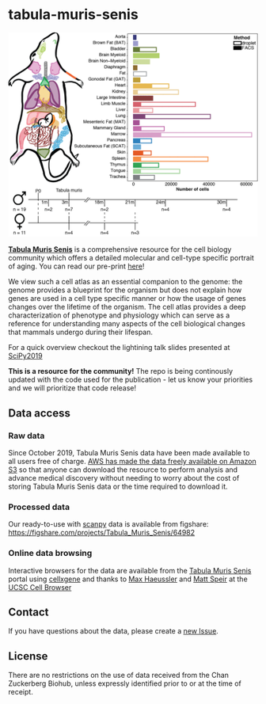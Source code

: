 # tabula-muris-senis

![overview](overview.png)

[**Tabula Muris Senis**](https://tabula-muris-senis.ds.czbiohub.org/) is a comprehensive resource for the cell biology community which offers a detailed molecular and cell-type specific portrait of aging. You can read our pre-print [here](https://www.biorxiv.org/content/10.1101/661728v2)!

We view such a cell atlas as an essential companion to the genome: the genome provides a blueprint for the organism but does not explain how genes are used in a cell type specific manner or how the usage of genes changes over the lifetime of the organism. The cell atlas provides a deep characterization of phenotype and physiology which can serve as a reference for understanding many aspects of the cell biological changes that mammals undergo during their lifespan.

For a quick overview checkout the lightining talk slides presented at [SciPy2019](https://github.com/scipy-conference/scipy_proceedings/blob/2019/presentations/lightning/aopisco/20190710_AOPisco_TabulaMurisSenis.pdf)

**This is a resource for the community!** The repo is being continously updated with the code used for the publication - let us know your priorities and we will prioritize that code release!

## Data access

### Raw data
Since October 2019, Tabula Muris Senis data have been made available to all users free of charge. [AWS has made the data freely available on Amazon S3](https://s3.console.aws.amazon.com/s3/buckets/czb-tabula-muris-senis/) so that anyone can download the resource to perform analysis and advance medical discovery without needing to worry about the cost of storing Tabula Muris Senis data or the time required to download it.

### Processed data
Our ready-to-use with [scanpy](https://scanpy.readthedocs.io) data is available from figshare: https://figshare.com/projects/Tabula_Muris_Senis/64982

### Online data browsing
Interactive browsers for the data are available from the [Tabula Muris Senis](https://tabula-muris-senis.ds.czbiohub.org) portal using [cellxgene](https://github.com/chanzuckerberg/cellxgene) and thanks to [Max Haeussler](https://github.com/maximilianh) and [Matt Speir](https://github.com/matthewspeir) at the [UCSC Cell Browser](https://cells.ucsc.edu/?ds=tabula-muris-senis) 


<!--- ## How to cite this dataset--->

<!---If you find the Tabula Muris Senis data useful for your research please cite our [publication](https://www.nature.com/articles/s41586-018-0590-4)--->

## Contact
If you have questions about the data, please create a [new Issue](https://github.com/czbiohub/tabula-muris-senis/issues/new).

## License
There are no restrictions on the use of data received from the Chan Zuckerberg Biohub, unless expressly identified prior to or at the time of receipt.
